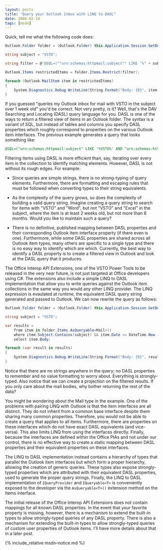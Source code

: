 ```yaml
---
layout: posts
title: "Query your Outlook Inbox with LINQ to DASL"
date: 2008-02-18
tags: [msdn]
---
```

Quick, tell me what the following code does:

```csharp
Outlook.Folder folder = (Outlook.Folder) this.Application.Session.GetDefaultFolder(Outlook.OlDefaultFolders.olFolderInbox);

string subject = "VSTO";

string filter = @"@SQL=(""urn:schemas:httpmail:subject"" LIKE '%" + subject.Replace("'", "''") + @"%' AND ""urn:schemas:httpmail:date"" <= '" + (DateTime.Now - new TimeSpan(7, 0, 0, 0)).ToString("g") + @"')";

Outlook.Items restrictedItems = folder.Items.Restrict(filter);

foreach (Outlook.MailItem item in restrictedItems)
{
    System.Diagnostics.Debug.WriteLine(String.Format("Body: {0}", item.Body));
}
```

If you guessed "queries my Outlook inbox for mail with VSTO in the subject over 1 week old" you'd be correct. Not very pretty, is it? Well, that's the DAV Searching and Locating (DASL) query language for you. DASL is one of the ways to return a filtered view of items in an Outlook folder. The syntax is a variant of SQL, but instead of tables and columns you specify DASL properties which roughly correspond to properties on the various Outlook item interfaces. The previous example generates a query that looks something like:

```sql
@SQL=("urn:schemas:httpmail:subject" LIKE '%VSTO%' AND "urn:schemas:httpmail:date" <= '2/11/2008 3:20 PM')
```

Filtering items using DASL is more efficient than, say, iterating over every item in the collection to identify matching elements. However, DASL is not without its rough edges. For example:

- Since queries are simple strings, there is no strong-typing of query elements. Furthermore, there are formatting and escaping rules that must be followed when converting types to their string equivalents.

 - As the complexity of the query grows, so does the complexity of building a valid query string. Imagine creating a query string to search for items with "VSTO" and "Word", but not "VSTO" and "Excel" in the subject, where the item is at least 2 weeks old, but not more than 6 months. Would you like to maintain such a query?

 - There is no definitive, published mapping between DASL properties and their corresponding Outlook item interface property (if there even is one). Furthermore, while some DASL properties are shared across all Outlook item types, many others are specific to a single type and there is no easy way to identify which are which. Currently, the best way to identify a DASL property is to create a filtered view in Outlook and look at the DASL query that it produces.

The Office Interop API Extensions, one of the VSTO Power Tools to be released in the very near future, is not just targeted at Office developers using C#. The extensions also include a simple LINQ to DASL implementation that allow you to write queries against the Outlook item collections in the same way you would any other LINQ provider. The LINQ expression is evaulated at runtime, the equivalent DASL query string generated and passed to Outlook. We can now rewrite the query as follows:

```csharp
Outlook.Folder folder = (Outlook.Folder) this.Application.Session.GetDefaultFolder(Outlook.OlDefaultFolders.olFolderInbox);

string subject = "VSTO";

var results =
    from item in folder.Items.AsQueryable<Mail>()
    where item.Subject.Contains(subject) && item.Date <= DateTime.Now - new TimeSpan(7, 0, 0, 0)
    select item.Body;

foreach (var result in results)
{
    System.Diagnostics.Debug.WriteLine(String.Format("Body: {0}", result));
}
```

Notice that there are no strings anywhere in the query; no DASL properties to remember and no value formatting to worry about. Everything is strongly-typed. Also notice that we can create a projection on the filtered results. If you only care about the mail bodies, why bother returning the rest of the data?

You might be wondering about the Mail type in the example. One of the problems with pairing LINQ with Outlook is that the item interfaces are all distinct. They do not inherit from a common base interface despite them sharing many common properties. Therefore, you would not be able to create a query that applies to all items. Furthermore, there are properties on these interfaces which do not have exact DASL equivalents (and vice-versa). This also limits LINQ from using the interfaces directly. Finally, because the interfaces are defined within the Office PIAs and not under our control, there is no effective way to create a static mapping between DASL properties and their equivalent properties on these interfaces.

The LINQ to DASL implementation instead contains a hierarchy of types that parallel the Outlook item interfaces but which form a proper hierarchy, allowing the creation of generic queries. These types also expose strongly-typed properties which are attributed with their equivalent DASL properties, used to generate the proper query strings. Finally, the LINQ to DASL implementation of `IQueryProvider` and `IQueryable<T>` is conveniently exposed to the developer via the `AsQueryable<T>()` extension method on the Items interface.

The initial release of the Office Interop API Extensions does not contain mappings for all known DASL properties. In the event that your favorite property is missing, however, there is a mechanism to extend the built-in types to allow strongly-typed queries of any DASL property. There is also a mechanism for extending the built-in types to allow strongly-typed queries of custom user properties of Outlook items. I'll have more details about that in a later post.

{% include_relative msdn-notice.md %}
